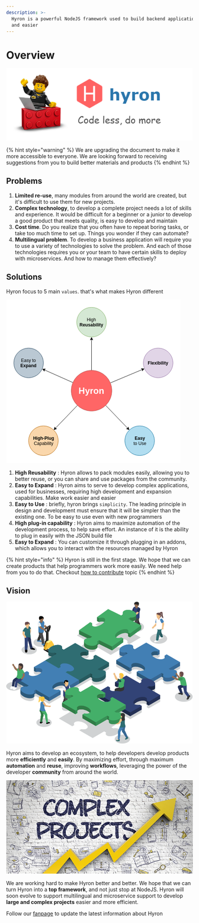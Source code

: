```yaml
---
description: >-
  Hyron is a powerful NodeJS framework used to build backend applications faster
  and easier
---
```


# Overview

![](.gitbook/assets/sologan-code-less.png)

{% hint style="warning" %}
We are upgrading the document to make it more accessible to everyone. We are looking forward to receiving suggestions from you to build better materials and products
{% endhint %}

## Problems

1. **Limited re-use**, many modules from around the world are created, but it's difficult to use them for new projects.
2. **Complex technology**, to develop a complete project needs a lot of skills and experience. It would be difficult for a beginner or a junior to develop a good product that meets quality, is easy to develop and maintain
3. **Cost time**. Do you realize that you often have to repeat boring tasks, or take too much time to set up. Things you wonder if they can automate?
4. **Multilingual problem**. To develop a business application will require you to use a variety of technologies to solve the problem. And each of those technologies requires you or your team to have certain skills to deploy with microservices. And how to manage them effectively?

## Solutions

Hyron focus to 5 main `values`. that's what makes Hyron different

![](.gitbook/assets/hyron-strength%20%281%29.png)

1. **High Reusability** : Hyron allows to pack modules easily, allowing you to better reuse, or you can share and use packages from the community.
2. **Easy to Expand** : Hyron aims to serve to develop complex applications, used for businesses, requiring high development and expansion capabilities. Make work easier and easier
3. **Easy to Use** : briefly, hyron brings `simplicity`. The leading principle in design and development must ensure that it will be simpler than the existing one. To be easy to use even with new programmers
4. **High plug-in capability** : Hyron aims to maximize automation of the development process, to help save effort. An instance of it is the ability to plug in easily with the JSON build file
5. **Easy to Expand** : You can customize it through plugging in an addons, which allows you to interact with the resources managed by Hyron

{% hint style="info" %}
Hyron is still in the first stage. We hope that we can create products that help programmers work more easily. We need help from you to do that. Checkout [how to contribute](contribute.md) topic
{% endhint %}

## Vision

![Unity is Strength](.gitbook/assets/cc-graphic.png)

Hyron aims to develop an ecosystem, to help developers develop products more **efficiently** and **easily**. By maximizing effort, through maximum **automation** and **reuse**, improving **workflows**, leveraging the power of the developer **community** from around the world.

![What if building a big project is as simple as playing a puzzle ?](.gitbook/assets/73ea288207e8d120e20bc02dca78719e_xl.jpg)

We are working hard to make Hyron better and better. We hope that we can turn Hyron into a **top framework**, and not just stop at NodeJS. Hyron will soon evolve to support multilingual and microservice support to develop **large and complex projects** easier and more efficient.

Follow our [fanpage](https://www.facebook.com/hyron.group/) to update the latest information about Hyron

